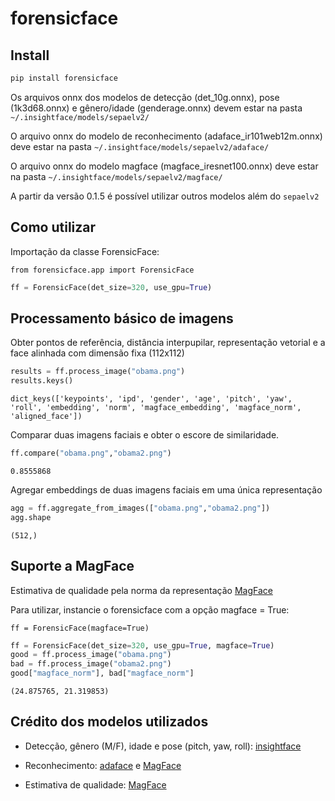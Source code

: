 forensicface
================

<!-- WARNING: THIS FILE WAS AUTOGENERATED! DO NOT EDIT! -->

## Install

``` sh
pip install forensicface
```

Os arquivos onnx dos modelos de detecção (det_10g.onnx), pose
(1k3d68.onnx) e gênero/idade (genderage.onnx) devem estar na pasta
`~/.insightface/models/sepaelv2/`

O arquivo onnx do modelo de reconhecimento (adaface_ir101web12m.onnx)
deve estar na pasta `~/.insightface/models/sepaelv2/adaface/`

O arquivo onnx do modelo magface (magface_iresnet100.onnx) deve estar na
pasta `~/.insightface/models/sepaelv2/magface/`

A partir da versão 0.1.5 é possível utilizar outros modelos além do
`sepaelv2`


## Como utilizar

Importação da classe ForensicFace:

`from forensicface.app import ForensicFace`

``` python
ff = ForensicFace(det_size=320, use_gpu=True)
```

## Processamento básico de imagens

Obter pontos de referência, distância interpupilar, representação
vetorial e a face alinhada com dimensão fixa (112x112)

``` python
results = ff.process_image("obama.png")
results.keys()
```

    dict_keys(['keypoints', 'ipd', 'gender', 'age', 'pitch', 'yaw', 'roll', 'embedding', 'norm', 'magface_embedding', 'magface_norm', 'aligned_face'])

Comparar duas imagens faciais e obter o escore de similaridade.

``` python
ff.compare("obama.png","obama2.png")
```

    0.8555868

Agregar embeddings de duas imagens faciais em uma única representação

``` python
agg = ff.aggregate_from_images(["obama.png","obama2.png"])
agg.shape
```

    (512,)

## Suporte a MagFace

Estimativa de qualidade pela norma da representação
[MagFace](https://github.com/IrvingMeng/MagFace)

Para utilizar, instancie o forensicface com a opção magface = True:

`ff = ForensicFace(magface=True)`

``` python
ff = ForensicFace(det_size=320, use_gpu=True, magface=True)
good = ff.process_image("obama.png")
bad = ff.process_image("obama2.png")
good["magface_norm"], bad["magface_norm"]
```

    (24.875765, 21.319853)

## Crédito dos modelos utilizados

- Detecção, gênero (M/F), idade e pose (pitch, yaw, roll):
  [insightface](https://github.com/deepinsight/insightface)

- Reconhecimento: [adaface](https://github.com/mk-minchul/AdaFace) e
  [MagFace](https://github.com/IrvingMeng/MagFace)

- Estimativa de qualidade:
  [MagFace](https://github.com/IrvingMeng/MagFace)
